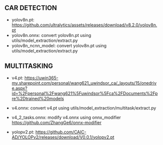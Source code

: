 ## CAR DETECTION
- yolov8n.pt: https://github.com/ultralytics/assets/releases/download/v8.2.0/yolov8n.pt
- yolov8n.onnx: convert yolov8n.pt using utils/model_extraction/extract.py
- yolov8n_ncnn_model: convert yolov8n.pt using utils/model_extraction/extract.py

## MULTITASKING
- v4.pt: https://uwin365-my.sharepoint.com/personal/wang621_uwindsor_ca/_layouts/15/onedrive.aspx?id=%2Fpersonal%2Fwang621%5Fuwindsor%5Fca%2FDocuments%2Fpre%2Dtrained%20models
- v4.onnx: convert v4.pt using utils/model_extraction/multitask/extract.py
- v4_2_tasks.onnx: modify v4.onnx using onnx_modifier https://github.com/ZhangGe6/onnx-modifier

- yolopv2.pt: https://github.com/CAIC-AD/YOLOPv2/releases/download/V0.0.1/yolopv2.pt
